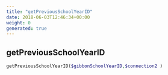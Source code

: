 ```yaml
---
title: "getPreviousSchoolYearID"
date: 2018-06-03T12:46:34+00:00
weight: 0
generated: true
---
```


## getPreviousSchoolYearID



```php
getPreviousSchoolYearID($gibbonSchoolYearID,$connection2 )
```





